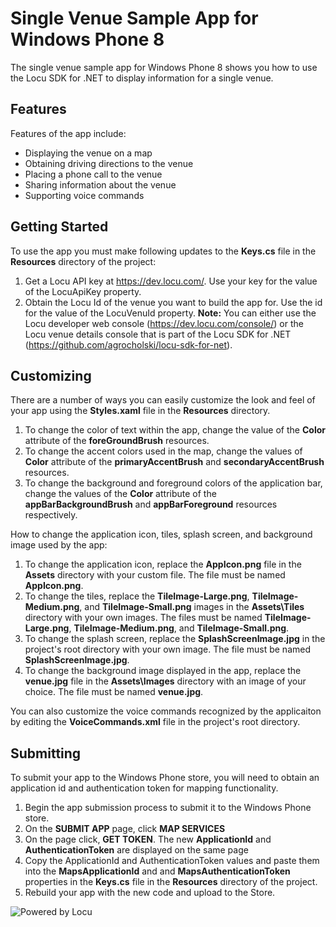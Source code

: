 Single Venue Sample App for Windows Phone 8
================

The single venue sample app for Windows Phone 8 shows you how to use the Locu SDK for .NET to display information for a single venue.

## Features 

Features of the app include:
- Displaying the venue on a map
- Obtaining driving directions to the venue
- Placing a phone call to the venue
- Sharing information about the venue
- Supporting voice commands

## Getting Started

To use the app you must make following updates to the __Keys.cs__ file in the __Resources__ directory of the project:
1. Get a Locu API key at https://dev.locu.com/. Use your key for the value of the LocuApiKey property.
2. Obtain the Locu Id of the venue you want to build the app for. Use the id for the value of the LocuVenuId property.
	__Note:__ You can either use the Locu developer web console (https://dev.locu.com/console/) or the Locu venue details console that is part of the Locu SDK for .NET (https://github.com/agrocholski/locu-sdk-for-net).

## Customizing

There are a number of ways you can easily customize the look and feel of your app using the __Styles.xaml__ file in the __Resources__ directory.
1. To change the color of text  within the app, change the value of the __Color__ attribute of the __foreGroundBrush__ resources.
2. To change the accent colors used in the map, change the values of __Color__ attribute of the __primaryAccentBrush__ and __secondaryAccentBrush__ resources.
3. To change the background and foreground colors of the application bar, change the values of the __Color__ attribute of the __appBarBackgroundBrush__ and __appBarForeground__ resources respectively.

How to change the application icon, tiles, splash screen, and background image used by the app:
1. To change the application icon, replace the __AppIcon.png__ file in the __Assets__ directory with your custom file. The file must be named __AppIcon.png__.
2. To change the tiles, replace the __TileImage-Large.png__, __TileImage-Medium.png__, and __TileImage-Small.png__ images in the __Assets\Tiles__ directory with your own images. The files must be named __TileImage-Large.png__, __TileImage-Medium.png__, and __TileImage-Small.png__.
3. To change the splash screen, replace the __SplashScreenImage.jpg__ in the project's root directory with your own image. The file must be named __SplashScreenImage.jpg__.
4. To change the background image displayed in the app, replace the __venue.jpg__ file in the __Assets\Images__ directory with an image of your choice. The file must be named __venue.jpg__.

You can also customize the voice commands recognized by the applicaiton by editing the __VoiceCommands.xml__ file in the project's root directory.

## Submitting

To submit your app to the Windows Phone store, you will need to obtain an application id and authentication token for mapping functionality.
1. Begin the app submission process to submit it to the Windows Phone store.
2. On the __SUBMIT APP__ page, click __MAP SERVICES__
3. On the page click, __GET TOKEN__. The new __ApplicationId__ and __AuthenticationToken__ are displayed on the same page
4. Copy the ApplicationId and AuthenticationToken values and paste them into the __MapsApplicationId__ and
	and __MapsAuthenticationToken__ properties in the __Keys.cs__ file in the __Resources__ directory of the project.
5. Rebuild your app with the new code and upload to the Store.

![Powered by Locu](~/docs/images/Locu/poweredby-color.png)